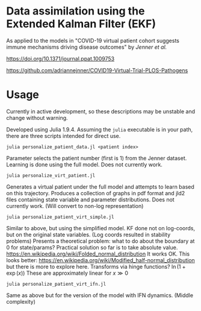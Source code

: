 # Data assimilation using the Extended Kalman Filter (EKF)

As applied to the models in "COVID-19 virtual patient cohort suggests immune mechanisms driving disease outcomes" by _Jenner et al._

https://doi.org/10.1371/journal.ppat.1009753

https://github.com/adriannejnner/COVID19-Virtual-Trial-PLOS-Pathogens

# Usage

Currently in active development, so these descriptions may be unstable and change without warning.

Developed using Julia 1.9.4. Assuming the `julia` executable is in your path, there are three scripts intended for direct use.

```
julia personalize_patient_data.jl <patient index>
```

Parameter selects the patient number (first is 1) from the Jenner dataset. Learning is done using the full model. Does not currently work.


```
julia personalize_virt_patient.jl 
```

Generates a virtual patient under the full model and attempts to learn based on this trajectory. Produces a collection of graphs in pdf format and jld2 files containing state variable and parameter distributions. Does not currently work. (Will convert to non-log representation)

```
julia personalize_patient_virt_simple.jl 
```

Similar to above, but using the simplified model. KF done not on log-coords, but on the original state variables. (Log coords resulted in stability problems) Presents a theoretical problem: what to do about the boundary at 0 for state/params? Practical solution so far is to take absolute value. https://en.wikipedia.org/wiki/Folded_normal_distribution It works OK. This looks better: https://en.wikipedia.org/wiki/Modified_half-normal_distribution but there is more to explore here. Transforms via hinge functions? $\ln(1+\exp(x))$ These are approximately linear for $x \gg 0$

```
julia personalize_patient_virt_ifn.jl 
```

Same as above but for the version of the model with IFN dynamics. (Middle complexity)